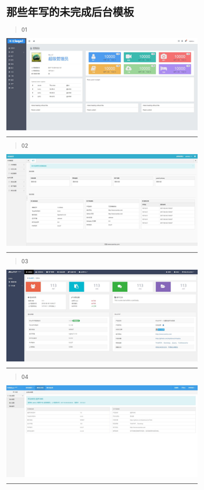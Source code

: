 # 那些年写的未完成后台模板


> 01

![](https://raw.githubusercontent.com/skyisboss/admin_tmplate/master/01.jpg)

------------------

> 02

![](https://raw.githubusercontent.com/skyisboss/admin_tmplate/master/02.jpg)

------------------

> 03

![](https://raw.githubusercontent.com/skyisboss/admin_tmplate/master/03.jpg)

------------------

> 04

![](https://raw.githubusercontent.com/skyisboss/admin_tmplate/master/04.jpg)

------------------
